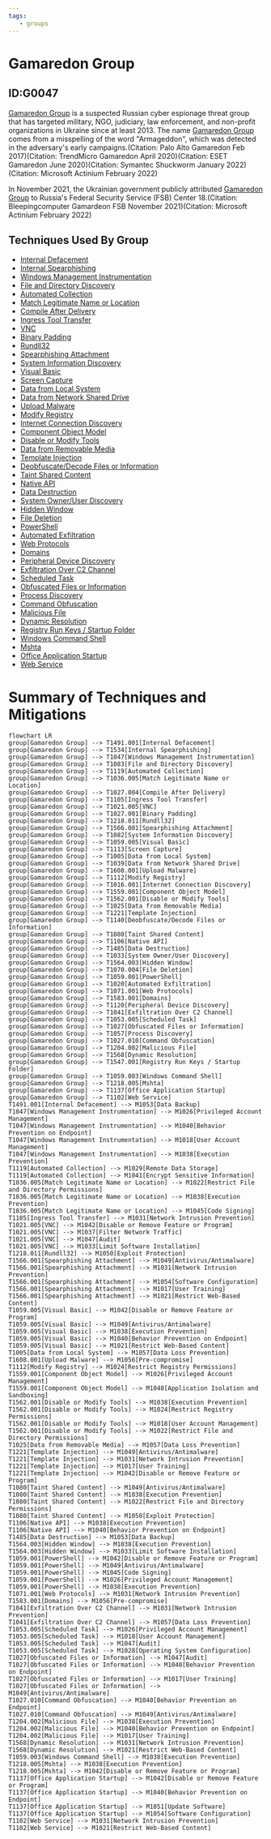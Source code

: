 ```yaml
---
tags:
   - groups
---
```

# Gamaredon Group
## ID:G0047
[Gamaredon Group](/mitre/groups/G0047) is a suspected Russian cyber espionage threat group that has targeted military, NGO, judiciary, law enforcement, and non-profit organizations in Ukraine since at least 2013. The name [Gamaredon Group](/mitre/groups/G0047) comes from a misspelling of the word "Armageddon", which was detected in the adversary's early campaigns.(Citation: Palo Alto Gamaredon Feb 2017)(Citation: TrendMicro Gamaredon April 2020)(Citation: ESET Gamaredon June 2020)(Citation: Symantec Shuckworm January 2022)(Citation: Microsoft Actinium February 2022)

In November 2021, the Ukrainian government publicly attributed [Gamaredon Group](/mitre/groups/G0047) to Russia's Federal Security Service (FSB) Center 18.(Citation: Bleepingcomputer Gamardeon FSB November 2021)(Citation: Microsoft Actinium February 2022)
## Techniques Used By Group
* [Internal Defacement](/mitre/techniques/T1491/001)
* [Internal Spearphishing](/mitre/techniques/T1534)
* [Windows Management Instrumentation](/mitre/techniques/T1047)
* [File and Directory Discovery](/mitre/techniques/T1083)
* [Automated Collection](/mitre/techniques/T1119)
* [Match Legitimate Name or Location](/mitre/techniques/T1036/005)
* [Compile After Delivery](/mitre/techniques/T1027/004)
* [Ingress Tool Transfer](/mitre/techniques/T1105)
* [VNC](/mitre/techniques/T1021/005)
* [Binary Padding](/mitre/techniques/T1027/001)
* [Rundll32](/mitre/techniques/T1218/011)
* [Spearphishing Attachment](/mitre/techniques/T1566/001)
* [System Information Discovery](/mitre/techniques/T1082)
* [Visual Basic](/mitre/techniques/T1059/005)
* [Screen Capture](/mitre/techniques/T1113)
* [Data from Local System](/mitre/techniques/T1005)
* [Data from Network Shared Drive](/mitre/techniques/T1039)
* [Upload Malware](/mitre/techniques/T1608/001)
* [Modify Registry](/mitre/techniques/T1112)
* [Internet Connection Discovery](/mitre/techniques/T1016/001)
* [Component Object Model](/mitre/techniques/T1559/001)
* [Disable or Modify Tools](/mitre/techniques/T1562/001)
* [Data from Removable Media](/mitre/techniques/T1025)
* [Template Injection](/mitre/techniques/T1221)
* [Deobfuscate/Decode Files or Information](/mitre/techniques/T1140)
* [Taint Shared Content](/mitre/techniques/T1080)
* [Native API](/mitre/techniques/T1106)
* [Data Destruction](/mitre/techniques/T1485)
* [System Owner/User Discovery](/mitre/techniques/T1033)
* [Hidden Window](/mitre/techniques/T1564/003)
* [File Deletion](/mitre/techniques/T1070/004)
* [PowerShell](/mitre/techniques/T1059/001)
* [Automated Exfiltration](/mitre/techniques/T1020)
* [Web Protocols](/mitre/techniques/T1071/001)
* [Domains](/mitre/techniques/T1583/001)
* [Peripheral Device Discovery](/mitre/techniques/T1120)
* [Exfiltration Over C2 Channel](/mitre/techniques/T1041)
* [Scheduled Task](/mitre/techniques/T1053/005)
* [Obfuscated Files or Information](/mitre/techniques/T1027)
* [Process Discovery](/mitre/techniques/T1057)
* [Command Obfuscation](/mitre/techniques/T1027/010)
* [Malicious File](/mitre/techniques/T1204/002)
* [Dynamic Resolution](/mitre/techniques/T1568)
* [Registry Run Keys / Startup Folder](/mitre/techniques/T1547/001)
* [Windows Command Shell](/mitre/techniques/T1059/003)
* [Mshta](/mitre/techniques/T1218/005)
* [Office Application Startup](/mitre/techniques/T1137)
* [Web Service](/mitre/techniques/T1102)

# Summary of Techniques and Mitigations
```mermaid
flowchart LR
group[Gamaredon Group] --> T1491.001[Internal Defacement]
group[Gamaredon Group] --> T1534[Internal Spearphishing]
group[Gamaredon Group] --> T1047[Windows Management Instrumentation]
group[Gamaredon Group] --> T1083[File and Directory Discovery]
group[Gamaredon Group] --> T1119[Automated Collection]
group[Gamaredon Group] --> T1036.005[Match Legitimate Name or Location]
group[Gamaredon Group] --> T1027.004[Compile After Delivery]
group[Gamaredon Group] --> T1105[Ingress Tool Transfer]
group[Gamaredon Group] --> T1021.005[VNC]
group[Gamaredon Group] --> T1027.001[Binary Padding]
group[Gamaredon Group] --> T1218.011[Rundll32]
group[Gamaredon Group] --> T1566.001[Spearphishing Attachment]
group[Gamaredon Group] --> T1082[System Information Discovery]
group[Gamaredon Group] --> T1059.005[Visual Basic]
group[Gamaredon Group] --> T1113[Screen Capture]
group[Gamaredon Group] --> T1005[Data from Local System]
group[Gamaredon Group] --> T1039[Data from Network Shared Drive]
group[Gamaredon Group] --> T1608.001[Upload Malware]
group[Gamaredon Group] --> T1112[Modify Registry]
group[Gamaredon Group] --> T1016.001[Internet Connection Discovery]
group[Gamaredon Group] --> T1559.001[Component Object Model]
group[Gamaredon Group] --> T1562.001[Disable or Modify Tools]
group[Gamaredon Group] --> T1025[Data from Removable Media]
group[Gamaredon Group] --> T1221[Template Injection]
group[Gamaredon Group] --> T1140[Deobfuscate/Decode Files or Information]
group[Gamaredon Group] --> T1080[Taint Shared Content]
group[Gamaredon Group] --> T1106[Native API]
group[Gamaredon Group] --> T1485[Data Destruction]
group[Gamaredon Group] --> T1033[System Owner/User Discovery]
group[Gamaredon Group] --> T1564.003[Hidden Window]
group[Gamaredon Group] --> T1070.004[File Deletion]
group[Gamaredon Group] --> T1059.001[PowerShell]
group[Gamaredon Group] --> T1020[Automated Exfiltration]
group[Gamaredon Group] --> T1071.001[Web Protocols]
group[Gamaredon Group] --> T1583.001[Domains]
group[Gamaredon Group] --> T1120[Peripheral Device Discovery]
group[Gamaredon Group] --> T1041[Exfiltration Over C2 Channel]
group[Gamaredon Group] --> T1053.005[Scheduled Task]
group[Gamaredon Group] --> T1027[Obfuscated Files or Information]
group[Gamaredon Group] --> T1057[Process Discovery]
group[Gamaredon Group] --> T1027.010[Command Obfuscation]
group[Gamaredon Group] --> T1204.002[Malicious File]
group[Gamaredon Group] --> T1568[Dynamic Resolution]
group[Gamaredon Group] --> T1547.001[Registry Run Keys / Startup Folder]
group[Gamaredon Group] --> T1059.003[Windows Command Shell]
group[Gamaredon Group] --> T1218.005[Mshta]
group[Gamaredon Group] --> T1137[Office Application Startup]
group[Gamaredon Group] --> T1102[Web Service]
T1491.001[Internal Defacement] --> M1053[Data Backup]
T1047[Windows Management Instrumentation] --> M1026[Privileged Account Management]
T1047[Windows Management Instrumentation] --> M1040[Behavior Prevention on Endpoint]
T1047[Windows Management Instrumentation] --> M1018[User Account Management]
T1047[Windows Management Instrumentation] --> M1038[Execution Prevention]
T1119[Automated Collection] --> M1029[Remote Data Storage]
T1119[Automated Collection] --> M1041[Encrypt Sensitive Information]
T1036.005[Match Legitimate Name or Location] --> M1022[Restrict File and Directory Permissions]
T1036.005[Match Legitimate Name or Location] --> M1038[Execution Prevention]
T1036.005[Match Legitimate Name or Location] --> M1045[Code Signing]
T1105[Ingress Tool Transfer] --> M1031[Network Intrusion Prevention]
T1021.005[VNC] --> M1042[Disable or Remove Feature or Program]
T1021.005[VNC] --> M1037[Filter Network Traffic]
T1021.005[VNC] --> M1047[Audit]
T1021.005[VNC] --> M1033[Limit Software Installation]
T1218.011[Rundll32] --> M1050[Exploit Protection]
T1566.001[Spearphishing Attachment] --> M1049[Antivirus/Antimalware]
T1566.001[Spearphishing Attachment] --> M1031[Network Intrusion Prevention]
T1566.001[Spearphishing Attachment] --> M1054[Software Configuration]
T1566.001[Spearphishing Attachment] --> M1017[User Training]
T1566.001[Spearphishing Attachment] --> M1021[Restrict Web-Based Content]
T1059.005[Visual Basic] --> M1042[Disable or Remove Feature or Program]
T1059.005[Visual Basic] --> M1049[Antivirus/Antimalware]
T1059.005[Visual Basic] --> M1038[Execution Prevention]
T1059.005[Visual Basic] --> M1040[Behavior Prevention on Endpoint]
T1059.005[Visual Basic] --> M1021[Restrict Web-Based Content]
T1005[Data from Local System] --> M1057[Data Loss Prevention]
T1608.001[Upload Malware] --> M1056[Pre-compromise]
T1112[Modify Registry] --> M1024[Restrict Registry Permissions]
T1559.001[Component Object Model] --> M1026[Privileged Account Management]
T1559.001[Component Object Model] --> M1048[Application Isolation and Sandboxing]
T1562.001[Disable or Modify Tools] --> M1038[Execution Prevention]
T1562.001[Disable or Modify Tools] --> M1024[Restrict Registry Permissions]
T1562.001[Disable or Modify Tools] --> M1018[User Account Management]
T1562.001[Disable or Modify Tools] --> M1022[Restrict File and Directory Permissions]
T1025[Data from Removable Media] --> M1057[Data Loss Prevention]
T1221[Template Injection] --> M1049[Antivirus/Antimalware]
T1221[Template Injection] --> M1031[Network Intrusion Prevention]
T1221[Template Injection] --> M1017[User Training]
T1221[Template Injection] --> M1042[Disable or Remove Feature or Program]
T1080[Taint Shared Content] --> M1049[Antivirus/Antimalware]
T1080[Taint Shared Content] --> M1038[Execution Prevention]
T1080[Taint Shared Content] --> M1022[Restrict File and Directory Permissions]
T1080[Taint Shared Content] --> M1050[Exploit Protection]
T1106[Native API] --> M1038[Execution Prevention]
T1106[Native API] --> M1040[Behavior Prevention on Endpoint]
T1485[Data Destruction] --> M1053[Data Backup]
T1564.003[Hidden Window] --> M1038[Execution Prevention]
T1564.003[Hidden Window] --> M1033[Limit Software Installation]
T1059.001[PowerShell] --> M1042[Disable or Remove Feature or Program]
T1059.001[PowerShell] --> M1049[Antivirus/Antimalware]
T1059.001[PowerShell] --> M1045[Code Signing]
T1059.001[PowerShell] --> M1026[Privileged Account Management]
T1059.001[PowerShell] --> M1038[Execution Prevention]
T1071.001[Web Protocols] --> M1031[Network Intrusion Prevention]
T1583.001[Domains] --> M1056[Pre-compromise]
T1041[Exfiltration Over C2 Channel] --> M1031[Network Intrusion Prevention]
T1041[Exfiltration Over C2 Channel] --> M1057[Data Loss Prevention]
T1053.005[Scheduled Task] --> M1026[Privileged Account Management]
T1053.005[Scheduled Task] --> M1018[User Account Management]
T1053.005[Scheduled Task] --> M1047[Audit]
T1053.005[Scheduled Task] --> M1028[Operating System Configuration]
T1027[Obfuscated Files or Information] --> M1047[Audit]
T1027[Obfuscated Files or Information] --> M1040[Behavior Prevention on Endpoint]
T1027[Obfuscated Files or Information] --> M1017[User Training]
T1027[Obfuscated Files or Information] --> M1049[Antivirus/Antimalware]
T1027.010[Command Obfuscation] --> M1040[Behavior Prevention on Endpoint]
T1027.010[Command Obfuscation] --> M1049[Antivirus/Antimalware]
T1204.002[Malicious File] --> M1038[Execution Prevention]
T1204.002[Malicious File] --> M1040[Behavior Prevention on Endpoint]
T1204.002[Malicious File] --> M1017[User Training]
T1568[Dynamic Resolution] --> M1031[Network Intrusion Prevention]
T1568[Dynamic Resolution] --> M1021[Restrict Web-Based Content]
T1059.003[Windows Command Shell] --> M1038[Execution Prevention]
T1218.005[Mshta] --> M1038[Execution Prevention]
T1218.005[Mshta] --> M1042[Disable or Remove Feature or Program]
T1137[Office Application Startup] --> M1042[Disable or Remove Feature or Program]
T1137[Office Application Startup] --> M1040[Behavior Prevention on Endpoint]
T1137[Office Application Startup] --> M1051[Update Software]
T1137[Office Application Startup] --> M1054[Software Configuration]
T1102[Web Service] --> M1031[Network Intrusion Prevention]
T1102[Web Service] --> M1021[Restrict Web-Based Content]
```